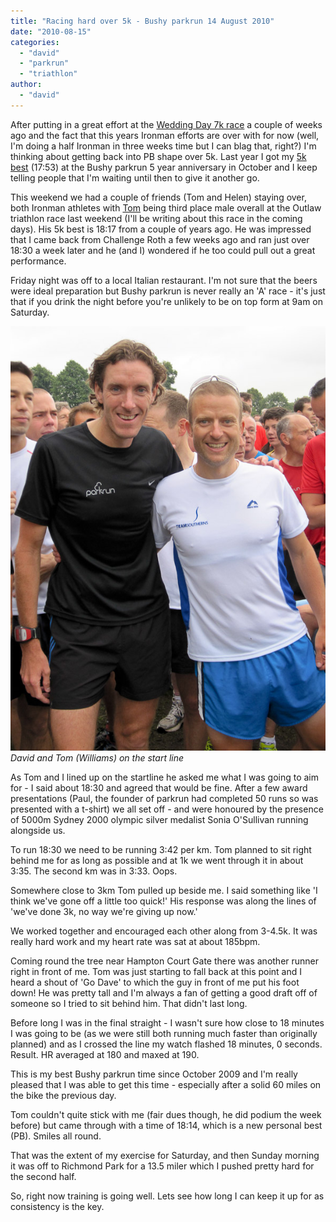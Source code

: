 ```yaml
---
title: "Racing hard over 5k - Bushy parkrun 14 August 2010"
date: "2010-08-15"
categories: 
  - "david"
  - "parkrun"
  - "triathlon"
author: 
  - "david"
---
```


After putting in a great effort at the [Wedding Day 7k race](/2010/08/the-30th-wedding-day-7k-race/) a couple of weeks ago and the fact that this years Ironman efforts are over with for now (well, I'm doing a half Ironman in three weeks time but I can blag that, right?) I'm thinking about getting back into PB shape over 5k. Last year I got my [5k best](/2009/10/sub-18-thanks-to-a-little-pace-booty/) (17:53) at the Bushy parkrun 5 year anniversary in October and I keep telling people that I'm waiting until then to give it another go.

This weekend we had a couple of friends (Tom and Helen) staying over, both Ironman athletes with [Tom](http://tomwilliams.squarespace.com/) being third place male overall at the Outlaw triathlon race last weekend (I'll be writing about this race in the coming days). His 5k best is 18:17 from a couple of years ago. He was impressed that I came back from Challenge Roth a few weeks ago and ran just over 18:30 a week later and he (and I) wondered if he too could pull out a great performance.

Friday night was off to a local Italian restaurant. I'm not sure that the beers were ideal preparation but Bushy parkrun is never really an 'A' race - it's just that if you drink the night before you're unlikely to be on top form at 9am on Saturday.

![David and Tom (Williams) on the start line](/images/2010/20100814-david_and_tom.jpg)
*David and Tom (Williams) on the start line*

As Tom and I lined up on the startline he asked me what I was going to aim for - I said about 18:30 and agreed that would be fine. After a few award presentations (Paul, the founder of parkrun had completed 50 runs so was presented with a t-shirt) we all set off - and were honoured by the presence of 5000m Sydney 2000 olympic silver medalist Sonia O'Sullivan running alongside us.

To run 18:30 we need to be running 3:42 per km. Tom planned to sit right behind me for as long as possible and at 1k we went through it in about 3:35. The second km was in 3:33. Oops.

Somewhere close to 3km Tom pulled up beside me. I said something like 'I think we've gone off a little too quick!' His response was along the lines of 'we've done 3k, no way we're giving up now.'

We worked together and encouraged each other along from 3-4.5k. It was really hard work and my heart rate was sat at about 185bpm.

Coming round the tree near Hampton Court Gate there was another runner right in front of me. Tom was just starting to fall back at this point and I heard a shout of 'Go Dave' to which the guy in front of me put his foot down! He was pretty tall and I'm always a fan of getting a good draft off of someone so I tried to sit behind him. That didn't last long.

Before long I was in the final straight - I wasn't sure how close to 18 minutes I was going to be (as we were still both running much faster than originally planned) and as I crossed the line my watch flashed 18 minutes, 0 seconds. Result. HR averaged at 180 and maxed at 190.

This is my best Bushy parkrun time since October 2009 and I'm really pleased that I was able to get this time - especially after a solid 60 miles on the bike the previous day.

Tom couldn't quite stick with me (fair dues though, he did podium the week before) but came through with a time of 18:14, which is a new personal best (PB). Smiles all round.

That was the extent of my exercise for Saturday, and then Sunday morning it was off to Richmond Park for a 13.5 miler which I pushed pretty hard for the second half.

So, right now training is going well. Lets see how long I can keep it up for as consistency is the key.

